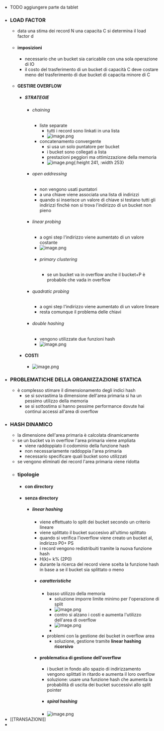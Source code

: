 - TODO aggiungere parte da tablet
- ### LOAD FACTOR
	- data una stima dei record N una capacita C si determina il load factor d
	- #### imposizioni
		- necessario che un bucket sia caricabile con una sola operazione di IO
		- il costo del trasferimento di un bucket di capacità C deve costare meno del trasferimento di due bucket di capacita minore di C
	- #### GESTIRE OVERFLOW
		- ##### STRATEGIE
			- ###### chaining
				- liste separate
					- tutti i record sono linkati in una lista
					- ![image.png](../assets/image_1678966949021_0.png)
				- concatenamento convergente
					- si usa un solo puntatore per bucket
					- i bucket sono collegati a lista
					- prestazioni peggiori ma ottimizzazione della memoria
					- ![image.png](../assets/image_1678966966648_0.png){:height 241, :width 253}
			- ###### open addressing
				- non vengono usati puntatori
				- a una chiave viene associata una lista di indirizzi
				- quando si inserisce un valore di chiave si testano tutti gli indirizzi finchè non si trova l'indirizzo di un bucket non pieno
			- ###### linear probing
				- a ogni step l'indirizzo viene aumentato di un valore costante
				- ![image.png](../assets/image_1678967776836_0.png)
				- ###### primary clustering
					- se un bucket va in overflow anche il bucket+P è probabile che vada in overflow
			- ###### quadratic probing
				- a ogni step l'indirizzo viene aumentato di un valore lineare
				- resta comunque il problema delle chiavi
			- ###### double hashing
				- vengono utilizzate due funzioni hash
				- ![image.png](../assets/image_1678968075708_0.png)
		- #### COSTI
			- ![image.png](../assets/image_1678968155318_0.png)
- ### PROBLEMATICHE DELLA ORGANIZZAZIONE STATICA
	- è complesso stimare il dimensionamento degli indici hash
		- se si sovrastima la dimensione dell'area primaria si ha un pessimo utilizzo della memoria
		- se si sottostima si hanno pessime performance dovute hai continui accessi all'area di overflow
- ### HASH DINAMICO
	- la dimensione dell'area primaria è calcolata dinamicamente
	- se un bucket va in overflow l'area primaria viene ampliata
		- viene raddoppiato il codominio della funzione hash
		- non necessariamente raddoppia l'area primaria
		- necessario specificare quali bucket sono utilizzati
	- se vengono eliminati dei record l'area primaria viene ridotta
	- ### tipologie
		- #### con directory
		- #### senza directory
			- ##### linear hashing
				- viene effettuato lo split dei bucket secondo un criterio lineare
				- viene splittato il bucket succesivo all'ultimo splittato
				- quando si verifica l'ìoverflow viene creato un bucket al, indirizzo P0+ PS
				- i record vengono redistribuiti tramite la nuova funzione hash
				- H(k)= k% (2P0)
				- durante la ricerca del record viene scelta la funzione hash in base a se il bucket sia splittato o meno
				- ##### caratteristiche
					- basso utilizzo della memoria
						- soluzione imporre limite minimo per l'operazione di split
						- ![image.png](../assets/image_1678969778303_0.png)
						- contro si alzano i costi e aumenta l'utilizzo dell'area di overflow
						- ![image.png](../assets/image_1678969861747_0.png)
						-
					- problemi con la gestione dei bucket in overflow area
						- soluzione, gestione tramite **linear hashing ricorsivo**
				- #### problematica di gestione dell'overflow
					- i bucket in fondo allo spazio di indirizzamento vengono splittati in ritardo e aumenta il loro overflow
					- soluzione: usare una funzione hash che aumenta la probabilità di uscita dei bucket successivi allo split pointer
					- ##### spiral hashing
					- ![image.png](../assets/image_1678970294044_0.png)
- [[TRANSAZIONI]]
-